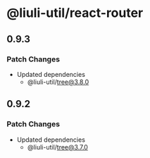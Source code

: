 # @liuli-util/react-router

## 0.9.3

### Patch Changes

- Updated dependencies
  - @liuli-util/tree@3.8.0

## 0.9.2

### Patch Changes

- Updated dependencies
  - @liuli-util/tree@3.7.0
